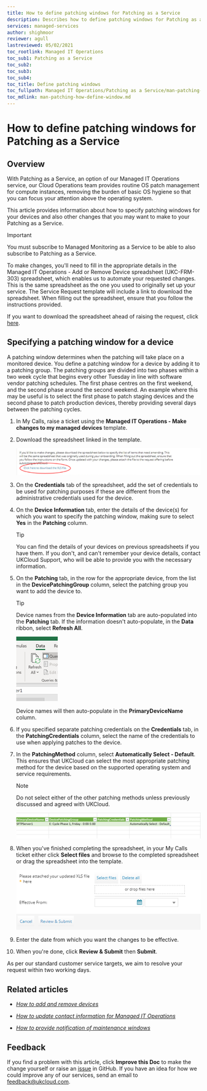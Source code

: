 ```yaml
---
title: How to define patching windows for Patching as a Service
description: Describes how to define patching windows for Patching as a Service
services: managed-services
author: shighmoor
reviewer: agull
lastreviewed: 05/02/2021
toc_rootlink: Managed IT Operations
toc_sub1: Patching as a Service
toc_sub2:
toc_sub3:
toc_sub4:
toc_title: Define patching windows
toc_fullpath: Managed IT Operations/Patching as a Service/man-patching-how-define-window.md
toc_mdlink: man-patching-how-define-window.md
---
```


# How to define patching windows for Patching as a Service

## Overview

With Patching as a Service, an option of our Managed IT Operations service, our Cloud Operations team provides routine OS patch management for compute instances, removing the burden of basic OS hygiene so that you can focus your attention above the operating system.

This article provides information about how to specify patching windows for your devices and also other changes that you may want to make to your Patching as a Service.

> [!IMPORTANT]
> You must subscribe to Managed Monitoring as a Service to be able to also subscribe to Patching as a Service.

To make changes, you'll need to fill in the appropriate details in the Managed IT Operations - Add or Remove Device spreadsheet (UKC-FRM-303) spreadsheet, which enables us to automate your requested changes. This is the same spreadsheet as the one you used to originally set up your service. The Service Request template will include a link to download the spreadsheet. When filling out the spreadsheet, ensure that you follow the instructions provided.

If you want to download the spreadsheet ahead of raising the request, click [here](https://cas.frn00006.ukcloud.com/Docs/UKCloud_Man_IT_Ops/UKC-FRM-303%20-%20Managed%20IT%20Operations%20-%20Add%20or%20Remove%20Devices.xlsx?AWSAccessKeyId=438-1048-5-aefff7-1&Expires=1642866877&Signature=imOIy0kAEXOxkvf8NZ5lJLUc4a0%3D).

## Specifying a patching window for a device

A patching window determines when the patching will take place on a monitored device. You define a patching window for a device by adding it to a patching group. The patching groups are divided into two phases within a two week cycle that begins every other Tuesday in line with software vendor patching schedules. The first phase centres on the first weekend, and the second phase around the second weekend. An example where this may be useful is to select the first phase to patch staging devices and the second phase to patch production devices, thereby providing several days between the patching cycles.

1. In My Calls, raise a ticket using the **Managed IT Operations - Make changes to my managed devices** template.

2. Download the spreadsheet linked in the template.

   ![Download link in the Makes changes to my managed devices template](images/man-change-devices-link.png)

3. On the **Credentials** tab of the spreadsheet, add the set of credentials to be used for patching purposes if these are different from the administrative credentials used for the device.

4. On the **Device Information** tab, enter the details of the device(s) for which you want to specify the patching window, making sure to select **Yes** in the **Patching** column.

   > [!TIP]
   > You can find the details of your devices on previous spreadsheets if you have them. If you don't, and can't remember your device details, contact UKCloud Support, who will be able to provide you with the necessary information.

5. On the **Patching** tab, in the row for the appropriate device, from the list in the **DevicePatchingGroup** column, select the patching group you want to add the device to.

   > [!TIP]
   > Device names from the **Device Information** tab are auto-populated into the **Patching** tab. If the information doesn't auto-populate, in the **Data** ribbon, select **Refresh All**.
   >
   > ![Refresh All option in Microsoft Excel](images/man-monitoring-excel-refresh.png)
   >
   > Device names will then auto-populate in the **PrimaryDeviceName** column.

6. If you specified separate patching credentials on the **Credentials** tab, in the **PatchingCredentials** column, select the name of the credentials to use when applying patches to the device.

7. In the **PatchingMethod** column, select **Automatically Select - Default**. This ensures that UKCloud can select the most appropriate patching method for the device based on the supported operating system and service requirements.

   > [!NOTE]
   > Do not select either of the other patching methods unless previously discussed and agreed with UKCloud.

   ![Specifying a patching window for a device](images/man-patching-patching-window.png)

8. When you've finished completing the spreadsheet, in your My Calls ticket either click **Select files** and browse to the completed spreadsheet or drag the spreadsheet into the template.

   ![Upload Add or Remove devices spreadsheet](images/man-change-devices-upload-submit.png)

9. Enter the date from which you want the changes to be effective.

10. When you're done, click **Review & Submit** then **Submit**.

   As per our standard customer service targets, we aim to resolve your request within two working days.

## Related articles

- [*How to add and remove devices*](man-how-add-remove-devices.md)

- [*How to update contact information for Managed IT Operations*](man-how-update-contact-info.md)

- [*How to provide notification of maintenance windows*](man-how-notify-maintenance.md)

## Feedback

If you find a problem with this article, click **Improve this Doc** to make the change yourself or raise an [issue](https://github.com/UKCloud/documentation/issues) in GitHub. If you have an idea for how we could improve any of our services, send an email to <feedback@ukcloud.com>.
